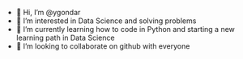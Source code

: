 - 👋 Hi, I’m @ygondar
- 👀 I’m interested in Data Science and solving problems
- 🌱 I’m currently learning how to code in Python and starting a new learning path in Data Science
- 💞️ I’m looking to collaborate on github with everyone

<!---
ygondar/ygondar is a ✨ special ✨ repository because its `README.md` (this file) appears on your GitHub profile.
You can click the Preview link to take a look at your changes.
--->
